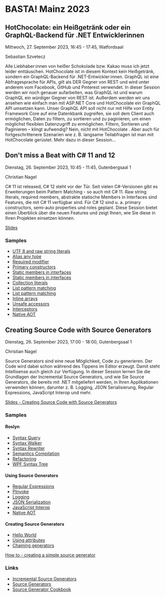 # BASTA! Mainz 2023

## HotChocolate: ein Heißgetränk oder ein GraphQL-Backend für .NET Entwicklerinnen

Mittwoch, 27. September 2023, 16:45 - 17:45, Watfordsaal

Sebastian Szvetecz

Alle Liebhaber:innen von heißer Schokolade bzw. Kakao muss ich jetzt leider enttäuschen. HotChocolate ist in diesem Kontext kein Heißgetränk, sondern ein GraphQL-Backend für .NET-Entwickler:innen. GraphQL ist eine Abfragesprache für APIs, gilt als DER Gegner von REST und wird unter anderem vom Facebook, GitHub und Pinterest verwendet. In dieser Session werden wir noch genauer aufarbeiten, was GraphQL ist und warum GraphQL ein würdiger Gegner von REST ist. Außerdem werden wir uns ansehen wie einfach man mit ASP.NET Core und HotChocolate ein GraphQL API umsetzen kann. Unser GraphQL API soll nicht nur mit Hilfe von Entity Framework Core auf eine Datenkbank zugreifen, sie soll dem Client auch ermöglichen, Daten zu filtern, zu sortieren und zu paginieren, um einen möglichst flexiblen Datenzugriff zu ermöglichen. Filtern, Sortieren und Paginieren – klingt aufwendig? Nein, nicht mit HotChocolate . Aber auch für fortgeschrittenere Szenarien wie z. B. langsame Teilabfragen ist man mit HotChocolate gerüstet. Mehr dazu in dieser Session...

## Don't miss a Beat with C# 11 and 12

Dienstag, 26. September 2023, 10:45 - 11:45, Gutenbergsaal 1

Christian Nagel

C# 11 ist released, C# 12 steht vor der Tür. Seit vielen C#-Versionen gibt es Erweiterungen beim Pattern Matching - so auch mit C# 11. Raw string literals, required members, abstrakte statische Members in Interfaces sind Features, die mit C# 11 verfügbar sind. Für C# 12 sind u. a. primary constructors, semi-auto properties und roles geplant. Diese Session bietet einen Überblick über die neuen Features und zeigt Ihnen, wie Sie diese in Ihren Projekten einsetzen können.

[Slides](slides/CSharp11-12.pdf)

### Samples

* [UTF 8 and raw string literals](csharp/01-Strings/)
* [Alias any type](csharp/02a-Alias/)
* [Required modifier](csharp/02b-RequiredModifier/)
* [Primary constructors](csharp/02c-PrimaryConstructors/)
* [Static members in interfaces](csharp/03a-ParsableSample/)
* [Static members in interfaces](csharp/03b-MathSample/)
* [Collection literals](csharp/04a-CollectionLiterals/)
* [List pattern matching](csharp/04b-ListPatternMatching/)
* [List pattern matching](csharp/04c-ListPatterns/)
* [Inline arrays](csharp/04d-InlineArrays/)
* [Unsafe accessors](csharp/05a-UnsafeAccessors/)
* [Interceptors](csharp/05b-Interceptors/)
* [Native AOT](csharp/05c_NativeAOT/)

## Creating Source Code with Source Generators

Dienstag, 26. September 2023, 17:00 - 18:00, Gutenbergsaal 1

Christian Nagel

Source Generators sind eine neue Möglichkeit, Code zu generieren. Der Code wird dabei schon während des Tippens im Editor erzeugt. Damit steht Intellisense auch gleich zur Verfügung. In dieser Session lernen Sie die Grundlagen der Incremental Source Generators, und wie Sie Source Generators, die bereits mit .NET mitgeliefert werden, in Ihren Applikationen verwenden können, darunter z. B. Logging, JSON Serialisierung, Regular Expressions, JavaScript Interop und mehr.

[Slides - Creating Source Code with Source Generators](slides/SourceGenerators.pdf)

### Samples

#### Roslyn

* [Syntax Query](roslyn/SyntaxQuery/)
* [Syntax Walker](roslyn/SyntaxWalker/)
* [Syntax Rewriter](roslyn/SyntaxRewriter/)
* [Semantics Compilation](roslyn/SemanticsCompilation/)
* [Refactoring](roslyn/PropertyCodeRefactoring/)
* [WPF Syntax Tree](roslyn/WpfSyntaxTree/)

#### Using Source Generators

* [Regular Expressions](sourcegenerators/usingsourcegenerators/RegularExpressionSample/)
* [PInvoke](sourcegenerators/usingsourcegenerators/PInvoke/)
* [Logging](sourcegenerators/usingsourcegenerators/Logging/)
* [JSON Serialization](sourcegenerators/usingsourcegenerators/JsonSerialization/)
* [JavaScript Interop](sourcegenerators/usingsourcegenerators/BlazorWasmSample/)
* [Native AOT](sourcegenerators/usingsourcegenerators/NativeAOT/)

#### Creating Source Generators

* [Hello World](sourcegenerators/sourcegenerator/01-hello/)
* [Using attributes](sourcegenerators/sourcegenerator/02-Attribute/)
* [Chaining generators](sourcegenerators/sourcegenerator/03-MoreGeneric/)

[How to - creating a simple source generator](sourcegenerators/sourcegenerator/createsimplesourcegenerator.md)

### Links

* [Incremental Source Generators](https://github.com/dotnet/roslyn/blob/main/docs/features/incremental-generators.md​)
* [Source Generators](https://github.com/dotnet/roslyn/blob/main/docs/features/source-generators.md​)
* [Source Generator Cookbook](https://github.com/dotnet/roslyn/blob/main/docs/features/source-generators.cookbook.md)
